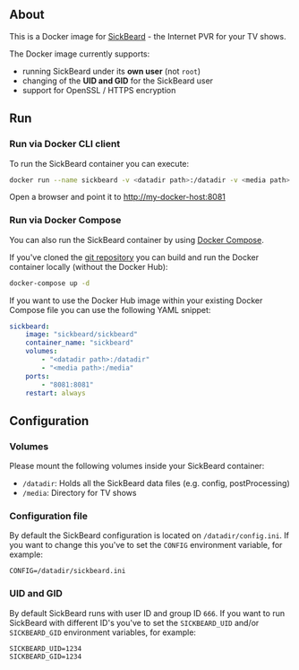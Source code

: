 ## About

This is a Docker image for [SickBeard](http://sickbeard.com/) - the Internet PVR for your TV shows.

The Docker image currently supports:

* running SickBeard under its __own user__ (not `root`)
* changing of the __UID and GID__ for the SickBeard user
* support for OpenSSL / HTTPS encryption

## Run

### Run via Docker CLI client

To run the SickBeard container you can execute:

```bash
docker run --name sickbeard -v <datadir path>:/datadir -v <media path>:/media -p 8081:8081 sickbeard/sickbeard
```

Open a browser and point it to [http://my-docker-host:8081](http://my-docker-host:8081)

### Run via Docker Compose

You can also run the SickBeard container by using [Docker Compose](https://www.docker.com/docker-compose).

If you've cloned the [git repository](https://github.com/domibarton/docker-sickbeard) you can build and run the Docker container locally (without the Docker Hub):

```bash
docker-compose up -d
```

If you want to use the Docker Hub image within your existing Docker Compose file you can use the following YAML snippet:

```yaml
sickbeard:
    image: "sickbeard/sickbeard"
    container_name: "sickbeard"
    volumes:
        - "<datadir path>:/datadir"
        - "<media path>:/media"
    ports:
        - "8081:8081"
    restart: always
```

## Configuration

### Volumes

Please mount the following volumes inside your SickBeard container:

* `/datadir`: Holds all the SickBeard data files (e.g. config, postProcessing)
* `/media`: Directory for TV shows

### Configuration file

By default the SickBeard configuration is located on `/datadir/config.ini`.
If you want to change this you've to set the `CONFIG` environment variable, for example:

```
CONFIG=/datadir/sickbeard.ini
```

### UID and GID

By default SickBeard runs with user ID and group ID `666`.
If you want to run SickBeard with different ID's you've to set the `SICKBEARD_UID` and/or `SICKBEARD_GID` environment variables, for example:

```
SICKBEARD_UID=1234
SICKBEARD_GID=1234
```